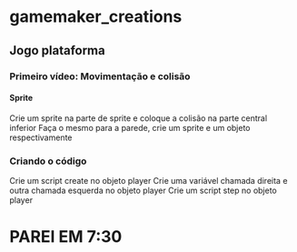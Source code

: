 # gamemaker_creations

## Jogo plataforma

### Primeiro vídeo: Movimentação e colisão

#### Sprite
Crie um sprite na parte de sprite e coloque a colisão na parte central inferior
Faça o mesmo para a parede, crie um sprite e um objeto respectivamente

### Criando o código
Crie um script create no objeto player
Crie uma variável chamada direita e outra chamada esquerda no objeto player
Crie um script step no objeto player
# PAREI EM 7:30
